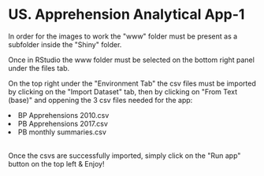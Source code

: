 # US. Apprehension Analytical App-1

In order for the images to work the "www" folder must be present as a subfolder inside the "Shiny" folder.

Once in RStudio the www folder must be selected on the bottom right panel under the files tab.

On the top right under the "Environment Tab" the csv files must be imported by clicking on the "Import Dataset" tab, then by clicking on "From Text (base)" and oppening the 3 csv files needed for the app:

   <li>
      BP Apprehensions 2010.csv
   </li>
   <li>
      PB Apprehensions 2017.csv
   </li>
   <li>
     PB monthly summaries.csv
   </li>
    


<br>

Once the csvs are successfully imported,
simply click on the "Run app" button on the top left & Enjoy!

